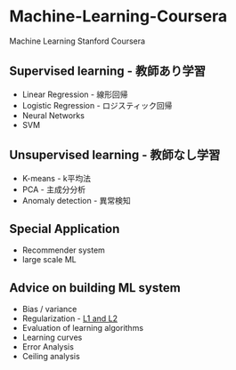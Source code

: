 # Machine-Learning-Coursera
Machine Learning Stanford Coursera

## Supervised learning - 教師あり学習 
 - Linear Regression - 線形回帰
 - Logistic Regression - ロジスティック回帰
 - Neural Networks 
 - SVM
 
## Unsupervised learning - 教師なし学習
- K-means - k平均法
- PCA - 主成分分析
- Anomaly detection - 異常検知

## Special Application 
- Recommender system 
- large scale ML

## Advice on building ML system 
- Bias / variance 
- Regularization - [L1 and L2](https://towardsdatascience.com/l1-and-l2-regularization-methods-ce25e7fc831c)
- Evaluation of learning algorithms 
- Learning curves 
- Error Analysis 
- Ceiling analysis 



